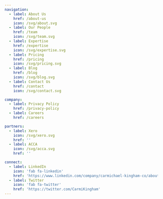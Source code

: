 ```yaml
---
navigation:
  - label: About Us
    href: /about-us
    icon: /svg/about.svg
  - label: Our People
    href: /team
    icon: /svg/team.svg
  - label: Expertise
    href: /expertise
    icon: /svg/expertise.svg
  - label: Pricing
    href: /pricing
    icon: /svg/pricing.svg
  - label: Blog
    href: /blog
    icon: /svg/blog.svg
  - label: Contact Us
    href: /contact
    icon: /svg/contact.svg

company:
  - label: Privacy Policy
    href: /privacy-policy
  - label: Careers
    href: /careers

partners:
  - label: Xero
    icon: /svg/xero.svg
    href: ''
  - label: ACCA
    icon: /svg/acca.svg
    href: ''

connect:
  - label: LinkedIn
    icon: 'fab fa-linkedin'
    href: 'https://www.linkedin.com/company/carmichael-kingham-co/about/'
  - label: Twitter
    icon: 'fab fa-twitter'
    href: 'https://twitter.com/CarmiKingham'
---
```

